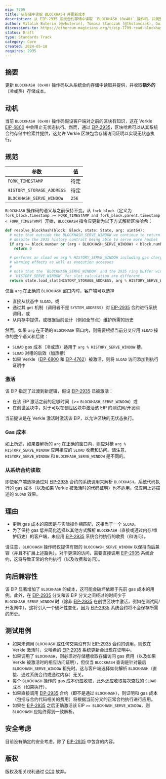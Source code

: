 ```yaml
---
eip: 7709
title: 从存储中读取 BLOCKHASH 并更新成本
description: 从 EIP-2935 系统合约存储中读取 `BLOCKHASH (0x40)` 操作码，并调整其 gas 成本以反映存储访问。
author: Vitalik Buterin (@vbuterin), Tomasz Stanczak (@tkstanczak), Guillaume Ballet (@gballet), Gajinder Singh (@g11tech), Tanishq Jasoria (@tanishqjasoria), Ignacio Hagopian (@jsign), Jochem Brouwer (@jochem-brouwer), Gabriel Rocheleau (@gabrocheleau)
discussions-to: https://ethereum-magicians.org/t/eip-7709-read-blockhash-opcode-from-storage-and-adjust-gas-cost/20052
status: Draft
type: Standards Track
category: Core
created: 2024-05-18
requires: 2935
---
```


## 摘要

更新 `BLOCKHASH (0x40)` 操作码以从系统合约存储中读取并提供，并收取**额外的**（冷或热）存储成本。

## 动机

当前 `BLOCKHASH (0x40)` 操作码假设客户端对之前的区块有知识，这在 Verkle [EIP-6800](./eip-6800.md) 中会阻止无状态执行。然而，通过 [EIP-2935](./eip-2935.md)，区块哈希可以从其系统合约存储中检索并提供，这允许 Verkle 区块包含存储访问证明以实现无状态执行。

## 规范

| 参数                     | 值    |
| ----------------------- | ------ |
| `FORK_TIMESTAMP`        | 待定   |
| `HISTORY_STORAGE_ADDRESS` | 待定   |
| `BLOCKHASH_SERVE_WINDOW`  | `256`  |

`BLOCKHASH` 操作码的语义与之前保持不变。从 `fork_block`（定义为 `fork_block.timestamp >= FORK_TIMESTAMP and fork_block.parent.timestamp < FORK_TIMESTAMP`）开始，`BLOCKHASH` 指令应更新为以下方式解析区块哈希：

```python
def resolve_blockhash(block: Block, state: State, arg: uint64):
  # note that outside the BLOCKHASH_SERVE_WINDOW we continue to return 0
  # despite the 2935 history contract being able to serve more hashes
  if arg >= block.number or (arg + BLOCKHASH_SERVE_WINDOW) < block.number
    return 0

  # performs an sload on arg % HISTORY_SERVE_WINDOW including gas charges,
  # warming effects as well as execution accesses
  #
  # note that the `BLOCKHASH_SERVE_WINDOW` and the 2935 ring buffer window
  # `HISTORY_SERVE_WINDOW` for slot calculation are different
  return state.load_slot(HISTORY_STORAGE_ADDRESS, arg % HISTORY_SERVE_WINDOW)
```

仅当 `arg` 在正确的 `BLOCKHASH` 窗口内时，客户端可以选择

* 直接从状态中 `SLOAD`，或
* 通过其 `get` 机制（调用者不是 `SYSTEM_ADDRESS`）对 [EIP-2935](./eip-2935.md) 合约进行系统调用，或
* 从内存中提供，或根据当前设计（例如全节点）维护所需的历史

然而，如果 `arg` 在正确的 `BLOCKHASH` 窗口内，则需要根据当前分叉应用 `SLOAD` 操作的整个语义和后效：

* `SLOAD` gas 成本（冷或热）适用于 `arg % HISTORY_SERVE_WINDOW` 槽。
* `SLOAD` 对槽的后效（加热槽）
* 如果 Verkle（[EIP-6800](./eip-6800.md) 和 [EIP-4762](./eip-4762.md)）被激活，则将 `SLOAD` 访问添加到执行证明中

### 激活

该 EIP 指定了过渡到新逻辑，假设 [EIP-2935](./eip-2935.md) 已被激活：

* 在该 EIP 激活之前的足够时间（>= `BLOCKHASH_SERVE_WINDOW`）或
* 在创世区块中，对于可以在创世区块中激活该 EIP 的测试网/开发网

当前提议是在 Verkle 激活时激活该 EIP，以允许区块的无状态执行。

### Gas 成本

如上所述，如果要解析的 `arg` 在正确的窗口内，则应对槽 `arg % HISTORY_SERVE_WINDOW` 应用相应的 `SLOAD` 收费和访问。请注意，`HISTORY_SERVE_WINDOW` 和 `BLOCKHASH_SERVE_WINDOW` 是不同的。

### 从系统合约读取

即使客户端选择通过对 [EIP-2935](./eip-2935.md) 合约的系统调用来解析 `BLOCKHASH`，系统代码执行的 gas 成本（以及如果 Verkle 被激活时的代码证明）也不适用。仅应用上述描述的 `SLOAD` 效果。

## 理由

* 更新 gas 成本的原因是与实际操作相匹配，这相当于一个 `SLOAD`。
* 为了保持 gas 低并简化选择以其他方式解析 `BLOCKHASH`（直接或通过内存/维护历史）的客户端，未应用 [EIP-2935](./eip-2935.md) 系统合约执行的收费（和访问）。

请注意，`BLOCKHASH` 操作码仅提供有限的 `BLOCKHASH_SERVE_WINDOW` 以保持向后兼容（并且不扩展上述豁免）。对于更深的访问，需要直接调用 [EIP-2935](./eip-2935.md) 系统合约，这将导致正常的合约执行（以及收费和访问）。

## 向后兼容性

该 EIP 显著增加了 `BLOCKHASH` 的成本，这可能会破坏依赖于先前 gas 成本的用例。此外，在 [EIP-2935](./eip-2935.md) 分叉和该 EIP 分叉之间经过的时间少于 `BLOCKHASH_SERVE_WINDOW` 时（除非 [EIP-2935](./eip-2935.md) 在创世区块中激活，例如在测试网/开发网中），这将引入一个破坏性变化，因为 [EIP-2935](./eip-2935.md) 系统合约将不会保存所需的历史。

## 测试用例

* 如果未调用 `BLOCKHASH` 或任何交易没有对 [EIP-2935](./eip-2935.md) 合约的调用，则仅在 Verkle 激活时，父哈希的 [EIP-2935](./eip-2935.md) 系统更新会出现在证明中。
* 如果调用了 `BLOCKHASH`，则必须对存储槽收取存储访问 gas 费用（以及如果 Verkle 被激活时的相应访问证明），但仅当 `BLOCKHASH` 查询是针对最后 `BLOCKHASH_SERVE_WINDOW` 祖先时。这与客户端选择如何解析 `BLOCKHASH`（直接、通过系统合约或通过内存）无关。
* 每个 `BLOCKHASH` 操作的 gas 成本仍应收取，此外还应收取每次查找的 `SLOAD` 成本（如果执行）。
* 如果直接调用 [EIP-2935](./eip-2935.md) 合约（即不是通过 `BLOCKHASH`），则证明和 gas 成本（包括与合约代码相关的费用）将根据当前分叉的正常合约执行进行应用。
* 如果在 [EIP-2935](./eip-2935.md) 之后正确激活该 EIP `>= BLOCKHASH_SERVE_WINDOW`，则 `BLOCKHASH` 应始终得到一致解析。

## 安全考虑

目前没有确定的安全考虑，除了 [EIP-2935](./eip-2935.md) 中包含的内容。

## 版权

版权及相关权利通过 [CC0](../LICENSE.md) 放弃。